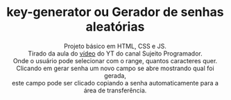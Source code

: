  <h1 align="center">key-generator ou Gerador de senhas aleatórias</h1>

<p align="center"> 
Projeto básico em HTML, CSS e JS.</br>
Tirado da aula do <a href="https://www.youtube.com/watch?v=i6t2jaRxos4">vídeo</a> do YT do canal Sujeito Programador.</br>
Onde o usuário pode selecionar com o range, quantos caracteres quer.</br>
Clicando em gerar senha um novo campo se abre mostrando qual foi gerada, </br>
este campo pode ser clicado copiando a senha automaticamente para a área de transferência.
</p>
